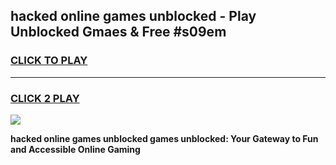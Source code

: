 
## hacked online games unblocked - Play Unblocked Gmaes & Free #s09em
<h3>
<a href="https://premium.freeplayer.one?title=hacked_online_games_unblocked&ref=01M">CLICK TO PLAY</a></h3>
<hr>

<h3>
<a href="https://premium.freeplayer.one?title=hacked_online_games_unblocked&ref=01M">CLICK 2 PLAY</a>
  
</h3>

<a href="https://premium.freeplayer.one?title=hacked_online_games_unblocked&ref=01M"><img src="https://clearcache.store/games.png"></a>


**hacked online games unblocked games unblocked: Your Gateway to Fun and Accessible Online Gaming**
